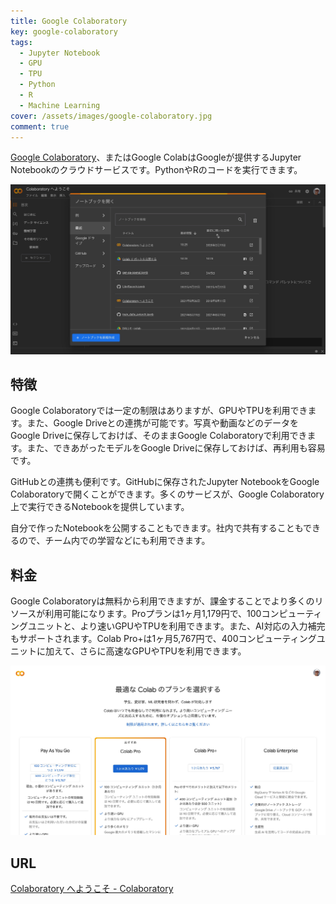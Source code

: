 ```yaml
---
title: Google Colaboratory
key: google-colaboratory
tags:
  - Jupyter Notebook
  - GPU
  - TPU
  - Python
  - R
  - Machine Learning
cover: /assets/images/google-colaboratory.jpg
comment: true
---
```


[Google Colaboratory](https://colab.research.google.com/?hl=ja)、またはGoogle ColabはGoogleが提供するJupyter Notebookのクラウドサービスです。PythonやRのコードを実行できます。

[![Google ColaboratoryのWebサイト](/assets/images/google-colaboratory.jpg)](https://colab.research.google.com/)

<!--more-->

## 特徴

Google Colaboratoryでは一定の制限はありますが、GPUやTPUを利用できます。また、Google Driveとの連携が可能です。写真や動画などのデータをGoogle Driveに保存しておけば、そのままGoogle Colaboratoryで利用できます。また、できあがったモデルをGoogle Driveに保存しておけば、再利用も容易です。

GitHubとの連携も便利です。GitHubに保存されたJupyter NotebookをGoogle Colaboratoryで開くことができます。多くのサービスが、Google Colaboratory上で実行できるNotebookを提供しています。

自分で作ったNotebookを公開することもできます。社内で共有することもできるので、チーム内での学習などにも利用できます。

## 料金

Google Colaboratoryは無料から利用できますが、課金することでより多くのリソースが利用可能になります。Proプランは1ヶ月1,179円で、100コンピューティングユニットと、より速いGPUやTPUを利用できます。また、AI対応の入力補完もサポートされます。Colab Pro+は1ヶ月5,767円で、400コンピューティングユニットに加えて、さらに高速なGPUやTPUを利用できます。

![](/assets/images/google-colaboratory-2.jpg)

## URL

[Colaboratory へようこそ \- Colaboratory](https://colab.research.google.com/?hl=ja)
